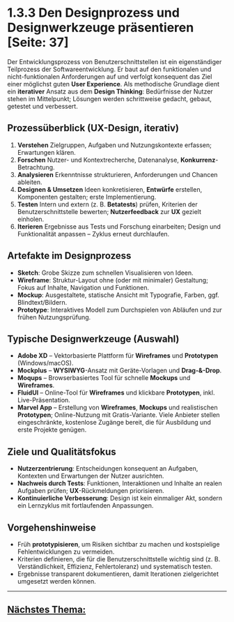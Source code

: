 # 1.3.3 Den Designprozess und Designwerkzeuge präsentieren [Seite: 37]

Der Entwicklungsprozess von Benutzerschnittstellen ist ein eigenständiger Teilprozess der Softwareentwicklung. Er baut auf den funktionalen und nicht-funktionalen Anforderungen auf und verfolgt konsequent das Ziel einer möglichst guten **User Experience**. Als methodische Grundlage dient ein **iterativer** Ansatz aus dem **Design Thinking**: Bedürfnisse der Nutzer stehen im Mittelpunkt; Lösungen werden schrittweise gedacht, gebaut, getestet und verbessert. 

## Prozessüberblick (UX-Design, iterativ)

1. **Verstehen**
   Zielgruppen, Aufgaben und Nutzungskontexte erfassen; Erwartungen klären.
2. **Forschen**
   Nutzer- und Kontextrecherche, Datenanalyse, **Konkurrenz**-Betrachtung.
3. **Analysieren**
   Erkenntnisse strukturieren, Anforderungen und Chancen ableiten.
4. **Designen & Umsetzen**
   Ideen konkretisieren, **Entwürfe** erstellen, Komponenten gestalten; erste Implementierung.
5. **Testen**
   Intern und extern (z. B. **Betatests**) prüfen, Kriterien der Benutzerschnittstelle bewerten; **Nutzerfeedback** zur **UX** gezielt einholen.
6. **Iterieren**
   Ergebnisse aus Tests und Forschung einarbeiten; Design und Funktionalität anpassen – Zyklus erneut durchlaufen.

## Artefakte im Designprozess

* **Sketch**: Grobe Skizze zum schnellen Visualisieren von Ideen.
* **Wireframe**: Struktur-Layout ohne (oder mit minimaler) Gestaltung; Fokus auf Inhalte, Navigation und Funktionen.
* **Mockup**: Ausgestaltete, statische Ansicht mit Typografie, Farben, ggf. Blindtext/Bildern.
* **Prototype**: Interaktives Modell zum Durchspielen von Abläufen und zur frühen Nutzungsprüfung.

## Typische Designwerkzeuge (Auswahl)

* **Adobe XD** – Vektorbasierte Plattform für **Wireframes** und **Prototypen** (Windows/macOS).
* **Mockplus** – **WYSIWYG**-Ansatz mit Geräte-Vorlagen und **Drag-&-Drop**.
* **Moqups** – Browserbasiertes Tool für schnelle **Mockups** und **Wireframes**.
* **FluidUI** – Online-Tool für **Wireframes** und klickbare **Prototypen**, inkl. Live-Präsentation.
* **Marvel App** – Erstellung von **Wireframes**, **Mockups** und realistischen **Prototypen**; Online-Nutzung mit Gratis-Variante.
  Viele Anbieter stellen eingeschränkte, kostenlose Zugänge bereit, die für Ausbildung und erste Projekte genügen. 

## Ziele und Qualitätsfokus

* **Nutzerzentrierung**: Entscheidungen konsequent an Aufgaben, Kontexten und Erwartungen der Nutzer ausrichten.
* **Nachweis durch Tests**: Funktionen, Interaktionen und Inhalte an realen Aufgaben prüfen; **UX**-Rückmeldungen priorisieren.
* **Kontinuierliche Verbesserung**: Design ist kein einmaliger Akt, sondern ein Lernzyklus mit fortlaufenden Anpassungen.

## Vorgehenshinweise

* Früh **prototypisieren**, um Risiken sichtbar zu machen und kostspielige Fehlentwicklungen zu vermeiden.
* Kriterien definieren, die für die Benutzerschnittstelle wichtig sind (z. B. Verständlichkeit, Effizienz, Fehlertoleranz) und systematisch testen.
* Ergebnisse transparent dokumentieren, damit Iterationen zielgerichtet umgesetzt werden können. 

---

## [Nächstes Thema:](./1.3.4_Grafische_Benutzerelemente_einer_GUI_unterscheiden_und_allgemeine_Gestaltungskriterien_praesentieren.md)